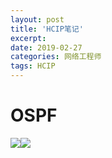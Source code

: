 ```yaml
---
layout: post
title: 'HCIP笔记'
excerpt:  
date: 2019-02-27
categories: 网络工程师
tags: HCIP
---
```


 



# OSPF

![](https://youyefu-1251686655.cos.ap-beijing.myqcloud.com/img/20190301144337.png)![](https://youyefu-1251686655.cos.ap-beijing.myqcloud.com/img/20190304110925.png)